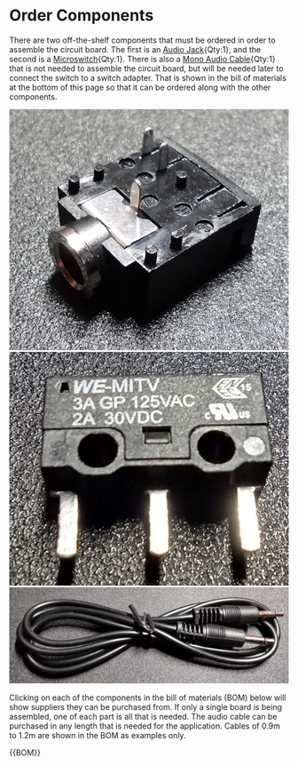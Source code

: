 [Audio Jack]:Parts.yaml#MonoJackHDR_3.5mm
[Microswitch]:Parts.yaml#Microswitch
[Mono Audio Cable]:Parts.yaml#MonoAudioCable
# Order Components

There are two off-the-shelf components that must be ordered in order to assemble the circuit board. The first is an [Audio Jack]{Qty:1}, and the second is a [Microswitch]{Qty:1}. There is also a [Mono Audio Cable]{Qty:1} that is not needed to assemble the circuit board, but will be needed later to connect the switch to a switch adapter. That is shown in the bill of materials at the bottom of this page so that it can be ordered along with the other components.

![Audio Jack](../images/electrical_audio_jack.jpg)
![Micro switch](../images/electrical_microswitch.jpg)
![Mono Audio Cable](../images/electrical_mono_cable.jpg)

Clicking on each of the components in the bill of materials (BOM) below will show suppliers they can be purchased from. If only a single board is being assembled, one of each part is all that is needed. The audio cable can be purchased in any length that is needed for the application. Cables of 0.9m to 1.2m are shown in the BOM as examples only.

{{BOM}}
